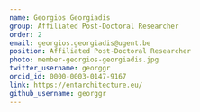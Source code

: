 ```yaml
---
name: Georgios Georgiadis
group: Affiliated Post-Doctoral Researcher
order: 2
email: georgios.georgiadis@ugent.be
position: Affiliated Post-Doctoral Researcher
photo: member-georgios-georgiadis.jpg
twitter_username: georggr
orcid_id: 0000-0003-0147-9167
link: https://entarchitecture.eu/
github_username: georggr
---
```

